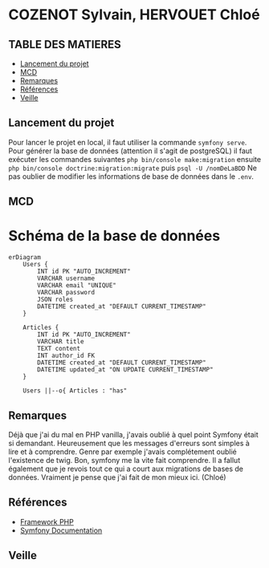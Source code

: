 # COZENOT Sylvain, HERVOUET Chloé

## TABLE DES MATIERES

- [Lancement du projet](#lancement-du-projet)
- [MCD](#mcd)
- [Remarques](#remarques)
- [Références](#références)
- [Veille](#veille)

## Lancement du projet

Pour lancer le projet en local, il faut utiliser la commande `symfony serve`.
Pour générer la base de données (attention il s'agit de postgreSQL) il faut exécuter les commandes suivantes `php bin/console make:migration` ensuite `php bin/console doctrine:migration:migrate` puis `psql -U /nomDeLaBDD`
Ne pas oublier de modifier les informations de base de données dans le `.env`.

## MCD

# Schéma de la base de données

```mermaid
erDiagram
    Users {
        INT id PK "AUTO_INCREMENT"
        VARCHAR username
        VARCHAR email "UNIQUE"
        VARCHAR password
        JSON roles
        DATETIME created_at "DEFAULT CURRENT_TIMESTAMP"
    }

    Articles {
        INT id PK "AUTO_INCREMENT"
        VARCHAR title
        TEXT content
        INT author_id FK
        DATETIME created_at "DEFAULT CURRENT_TIMESTAMP"
        DATETIME updated_at "ON UPDATE CURRENT_TIMESTAMP"
    }

    Users ||--o{ Articles : "has"
```

## Remarques

Déjà que j'ai du mal en PHP vanilla, j'avais oublié à quel point Symfony était si demandant. Heureusement que les messages d'erreurs sont simples à lire et à comprendre. Genre par exemple j'avais complétement oublié l'existence de twig. Bon, symfony me la vite fait comprendre. Il a fallut également que je revois tout ce qui a court aux migrations de bases de données. Vraiment je pense que j'ai fait de mon mieux ici. (Chloé)

## Références

- [Framework PHP](https://github.com/paul-schuhm/framework-php)
- [Symfony Documentation](https://symfony.com/doc/current/page_creation.html)

## Veille

